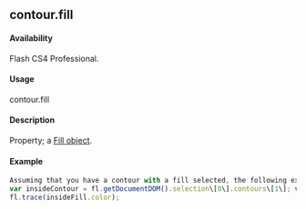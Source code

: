 ## contour.fill

#### Availability

Flash CS4 Professional.

#### Usage

contour.fill

#### Description

Property; a [Fill object](#!AdobeDocs/developers-animatesdk-docs/test/Fill_object/fill_summary.md).

#### Example

```javascript
Assuming that you have a contour with a fill selected, the following example displays the contour’s fill color in the Output panel:
var insideContour = fl.getDocumentDOM().selection\[0\].contours\[1\]; var insideFill = insideContour.fill;
fl.trace(insideFill.color);

```